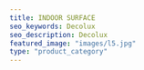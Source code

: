 ```yaml
---
title: INDOOR SURFACE
seo_keywords: Decolux
seo_description: Decolux
featured_image: "images/l5.jpg"
type: "product_category"
---
```



